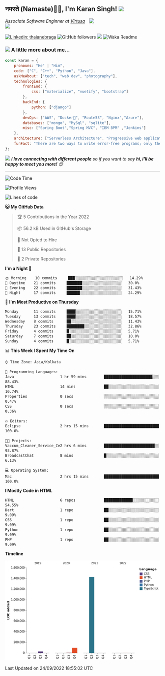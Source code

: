 <h2>नमस्ते (Namaste)🙏🏻, I'm Karan Singh! <img src="https://media.giphy.com/media/12oufCB0MyZ1Go/giphy.gif" width="50"></h2>
<img align='right' src="https://media.giphy.com/media/M9gbBd9nbDrOTu1Mqx/giphy.gif" width="230">
<p><em>Associate Software Enginner at <a href="https://www.srmist.edu.in/">Virtusa</a><img src="https://media.giphy.com/media/WUlplcMpOCEmTGBtBW/giphy.gif" width="30"> 
</em></p>


[![Linkedin: thaianebraga](https://img.shields.io/badge/-karan-blue?style=flat-square&logo=Linkedin&logoColor=white&link=https://www.linkedin.com/in/karan-singh-376204160/)](https://www.linkedin.com/in/karan-singh-376204160/)
![GitHub followers](https://img.shields.io/github/followers/karan06126?label=Follow&style=social)
![](https://visitor-badge.glitch.me/badge?page_id=karan06126.karan06126)
![Waka Readme](https://github.com/karan06126/karan06126/workflows/Waka%20Readme/badge.svg)

### <img src="https://media.giphy.com/media/VgCDAzcKvsR6OM0uWg/giphy.gif" width="50"> A little more about me...  

```javascript
const karan = {
    pronouns: "He" | "Him",
    code: ["C", "C++", "Python", "Java"],
    askMeAbout: ["tech", "web dev", "photography"],
    technologies: {
        frontEnd: {
            css: ["materialize", "vuetify", "bootstrap"]
        },
        backEnd: {
            python: ["django"]
        },
        devOps: ["AWS", "Docker🐳", "Route53", "Nginx","Azure"],
        databases: ["mongo", "MySql", "sqlite"],
        misc: ["Spring Boot","Spring MVC", "IBM BPM" ,"Jenkins"]
    },
    architecture: ["Serverless Architecture", "Progressive web applications", "Single page applications"],
    funFact: "There are two ways to write error-free programs; only the third one works"
};
```

<img src="https://media.giphy.com/media/LnQjpWaON8nhr21vNW/giphy.gif" width="60"> <em><b>I love connecting with different people</b> so if you want to say <b>hi, I'll be happy to meet you more!</b> 😊</em>

---

<!--START_SECTION:waka-->
![Code Time](http://img.shields.io/badge/Code%20Time-161%20hrs%2013%20mins-blue)

![Profile Views](http://img.shields.io/badge/Profile%20Views-0-blue)

![Lines of code](https://img.shields.io/badge/From%20Hello%20World%20I%27ve%20Written-2%20Million%20lines%20of%20code-blue)

**🐱 My GitHub Data** 

> 🏆 5 Contributions in the Year 2022
 > 
> 📦 56.2 kB Used in GitHub's Storage 
 > 
> 🚫 Not Opted to Hire
 > 
> 📜 13 Public Repositories 
 > 
> 🔑 2 Private Repositories  
 > 
**I'm a Night 🦉** 

```text
🌞 Morning    10 commits     ███░░░░░░░░░░░░░░░░░░░░░░   14.29% 
🌆 Daytime    21 commits     ███████░░░░░░░░░░░░░░░░░░   30.0% 
🌃 Evening    22 commits     ███████░░░░░░░░░░░░░░░░░░   31.43% 
🌙 Night      17 commits     ██████░░░░░░░░░░░░░░░░░░░   24.29%

```
📅 **I'm Most Productive on Thursday** 

```text
Monday       11 commits     ████░░░░░░░░░░░░░░░░░░░░░   15.71% 
Tuesday      13 commits     ████░░░░░░░░░░░░░░░░░░░░░   18.57% 
Wednesday    8 commits      ██░░░░░░░░░░░░░░░░░░░░░░░   11.43% 
Thursday     23 commits     ████████░░░░░░░░░░░░░░░░░   32.86% 
Friday       4 commits      █░░░░░░░░░░░░░░░░░░░░░░░░   5.71% 
Saturday     7 commits      ██░░░░░░░░░░░░░░░░░░░░░░░   10.0% 
Sunday       4 commits      █░░░░░░░░░░░░░░░░░░░░░░░░   5.71%

```


📊 **This Week I Spent My Time On** 

```text
⌚︎ Time Zone: Asia/Kolkata

💬 Programming Languages: 
Java                     1 hr 59 mins        ██████████████████████░░░   88.43% 
HTML                     14 mins             ██░░░░░░░░░░░░░░░░░░░░░░░   10.74% 
Properties               0 secs              ░░░░░░░░░░░░░░░░░░░░░░░░░   0.47% 
CSS                      0 secs              ░░░░░░░░░░░░░░░░░░░░░░░░░   0.36%

🔥 Editors: 
Eclipse                  2 hrs 15 mins       █████████████████████████   100.0%

🐱‍💻 Projects: 
Vaccum_Cleaner_Service_Ce2 hrs 6 mins        ███████████████████████░░   93.87% 
BroadcastChat            8 mins              █░░░░░░░░░░░░░░░░░░░░░░░░   6.13%

💻 Operating System: 
Mac                      2 hrs 15 mins       █████████████████████████   100.0%

```

**I Mostly Code in HTML** 

```text
HTML                     6 repos             █████████████░░░░░░░░░░░░   54.55% 
Dart                     1 repo              ██░░░░░░░░░░░░░░░░░░░░░░░   9.09% 
CSS                      1 repo              ██░░░░░░░░░░░░░░░░░░░░░░░   9.09% 
Python                   1 repo              ██░░░░░░░░░░░░░░░░░░░░░░░   9.09% 
PHP                      1 repo              ██░░░░░░░░░░░░░░░░░░░░░░░   9.09%

```


**Timeline**

![Chart not found](https://raw.githubusercontent.com/karan06126/karan06126/master/charts/bar_graph.png) 


 Last Updated on 24/09/2022 18:55:02 UTC
<!--END_SECTION:waka-->
